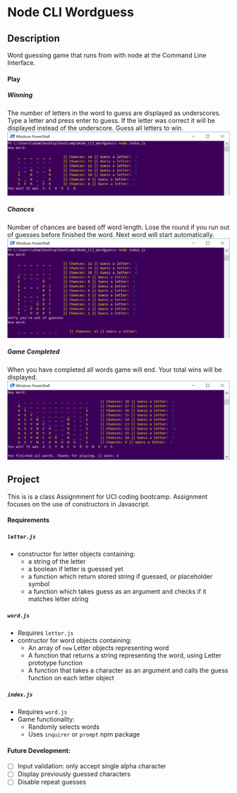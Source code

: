 # Node CLI Wordguess

## Description
Word guessing game that runs from with node at the Command Line Interface.

#### Play

##### Winning
The number of letters in the word to guess are displayed as underscores. Type a letter and press enter to guess. If the letter was correct it will be displayed instead of the underscore. Guess all letters to win.
![Win round](./images/screenwin.jpg)
##### Chances 
Number of chances are based off word length. Lose the round if you run out of guesses before finished the word. Next word will start automatically.
![Win round](./images/screenlose.jpg)
##### Game Completed
When you have completed all words game will end. Your total wins will be displayed.
![Win round](./images/screengameover.jpg)

## Project
This is is a class Assignmnent for UCI coding bootcamp. Assignment focuses on the use of constructors in Javascript.

#### Requirements
##### `letter.js`
- constructor for letter objects containing:
  - a string of the letter
  - a boolean if letter is guessed yet
  - a function which return stored string if guessed, or placeholder symbol
  - a function which takes guess as an argument and checks if it matches letter string

##### `word.js`
- Requires `letter.js`
- contructor for word objects containing:
  - An array of `new` Letter objects representing word
  - A function that returns a string representing the word, using Letter prototype function
  - A function that takes a character as an argument and calls the guess function on each letter object

##### `index.js`
- Requires `word.js`
- Game functionality:
  - Randomly selects words
  - Uses `inquirer` or `prompt` npm package

#### Future Development:
- [ ] Input validation: only accept single alpha character
- [ ] Display previously guessed characters
- [ ] Disable repeat guesses
